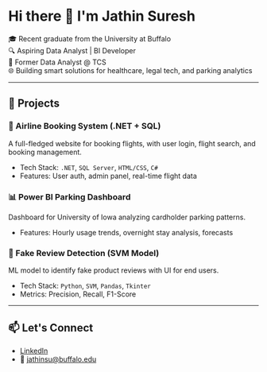 # Hi there 👋 I'm Jathin Suresh

🎓 Recent graduate from the University at Buffalo  
🔍 Aspiring Data Analyst | BI Developer  
💼 Former Data Analyst @ TCS  
🌐 Building smart solutions for healthcare, legal tech, and parking analytics  

---

## 🚀 Projects

### 🛫 Airline Booking System (.NET + SQL)
A full-fledged website for booking flights, with user login, flight search, and booking management.
- Tech Stack: `.NET`, `SQL Server`, `HTML/CSS`, `C#`
- Features: User auth, admin panel, real-time flight data

### 📊 Power BI Parking Dashboard
Dashboard for University of Iowa analyzing cardholder parking patterns.
- Features: Hourly usage trends, overnight stay analysis, forecasts

### 🧠 Fake Review Detection (SVM Model)
ML model to identify fake product reviews with UI for end users.
- Tech Stack: `Python`, `SVM`, `Pandas`, `Tkinter`
- Metrics: Precision, Recall, F1-Score

---

## 📫 Let's Connect
- [LinkedIn](https://www.linkedin.com/in/jathinsuresh17/)
- 📧 jathinsu@buffalo.edu
